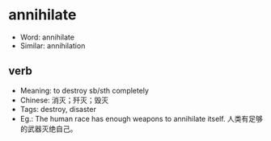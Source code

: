 # annihilate

- Word: annihilate
- Similar: annihilation

## verb

- Meaning: to destroy sb/sth completely
- Chinese: 消灭；歼灭；毁灭
- Tags: destroy, disaster
- Eg.: The human race has enough weapons to annihilate itself. 人类有足够的武器灭绝自己。

